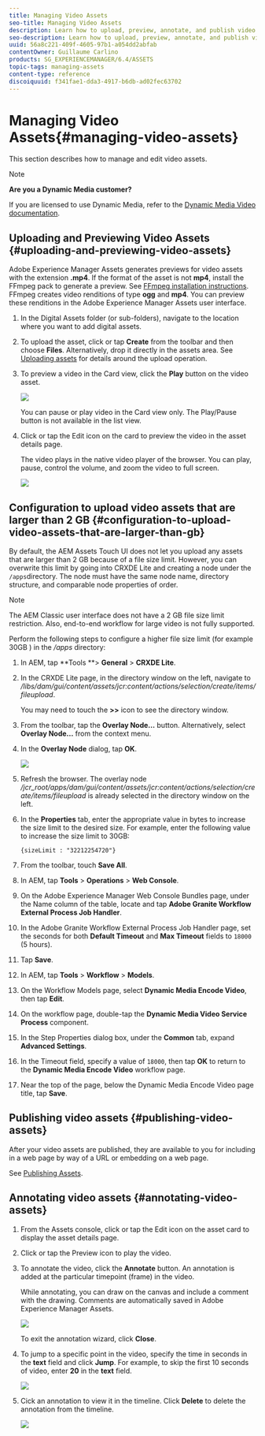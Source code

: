 ```yaml
---
title: Managing Video Assets
seo-title: Managing Video Assets
description: Learn how to upload, preview, annotate, and publish video assets.
seo-description: Learn how to upload, preview, annotate, and publish video assets.
uuid: 56a8c221-409f-4605-97b1-a054dd2abfab
contentOwner: Guillaume Carlino
products: SG_EXPERIENCEMANAGER/6.4/ASSETS
topic-tags: managing-assets
content-type: reference
discoiquuid: f341fae1-dda3-4917-b6db-ad02fec63702
---
```


# Managing Video Assets{#managing-video-assets}

This section describes how to manage and edit video assets.

>[!NOTE]
>
>**Are you a Dynamic Media customer?**
>
>If you are licensed to use Dynamic Media, refer to the [Dynamic Media Video documentation](../../assets/using/video.md).

## Uploading and Previewing Video Assets {#uploading-and-previewing-video-assets}

Adobe Experience Manager Assets generates previews for video assets with the extension **.mp4**. If the format of the asset is not **mp4**, install the FFmpeg pack to generate a preview. See [FFmpeg installation instructions](../../sites/authoring/using/default-components-foundation.md#video). FFmpeg creates video renditions of type **ogg** and **mp4**. You can preview these renditions in the Adobe Experience Manager Assets user interface.

1. In the Digital Assets folder (or sub-folders), navigate to the location where you want to add digital assets.
1. To upload the asset, click or tap **Create** from the toolbar and then choose **Files**. Alternatively, drop it directly in the assets area. See [Uploading assets](../../assets/using/managing-assets-touch-ui.md#uploading-assets) for details around the upload operation.
1. To preview a video in the Card view, click the **Play** button on the video asset.

   ![](assets/chlimage_1-201.png)

   You can pause or play video in the Card view only. The Play/Pause button is not available in the list view.

1. Click or tap the Edit icon on the card to preview the video in the asset details page.

   The video plays in the native video player of the browser. You can play, pause, control the volume, and zoom the video to full screen.

   ![](assets/chlimage_1-202.png)

## Configuration to upload video assets that are larger than 2 GB {#configuration-to-upload-video-assets-that-are-larger-than-gb}

By default, the AEM Assets Touch UI does not let you upload any assets that are larger than 2 GB because of a file size limit. However, you can overwrite this limit by going into CRXDE Lite and creating a node under the `/apps`directory. The node must have the same node name, directory structure, and comparable node properties of order.

>[!NOTE]
>
>The AEM Classic user interface does not have a 2 GB file size limit restriction. Also, end-to-end workflow for large video is not fully supported.

Perform the following steps to configure a higher file size limit (for example 30GB ) in the */apps* directory:

1. In AEM, tap **Tools **&gt; **General** &gt; **CRXDE Lite**.
1. In the CRXDE Lite page, in the directory window on the left, navigate to */libs/dam/gui/content/assets/jcr:content/actions/selection/create/items/fileupload*.

   You may need to touch the **&gt;&gt;** icon to see the directory window.

1. From the toolbar, tap the **Overlay Node…** button. Alternatively, select **Overlay Node...** from the context menu.
1. In the **Overlay Node** dialog, tap **OK**.

   ![](assets/chlimage_1-203.png)

1. Refresh the browser. The overlay node */jcr_root/apps/dam/gui/content/assets/jcr:content/actions/selection/create/items/fileupload* is already selected in the directory window on the left.
1. In the **Properties** tab, enter the appropriate value in bytes to increase the size limit to the desired size. For example, enter the following value to increase the size limit to 30GB:

   `{sizeLimit : "32212254720"}`

1. From the toolbar, touch **Save All**.
1. In AEM, tap **Tools** &gt; **Operations** &gt; **Web Console**.
1. On the Adobe Experience Manager Web Console Bundles page, under the Name column of the table, locate and tap **Adobe Granite Workflow External Process Job Handler**.
1. In the Adobe Granite Workflow External Process Job Handler page, set the seconds for both **Default Timeout** and **Max Timeout** fields to `18000` (5 hours).
1. Tap **Save**.
1. In AEM, tap **Tools** &gt; **Workflow** &gt; **Models**.
1. On the Workflow Models page, select **Dynamic Media Encode Video**, then tap **Edit**.
1. On the workflow page, double-tap the **Dynamic Media Video Service Process** component.
1. In the Step Properties dialog box, under the **Common** tab, expand **Advanced Settings**.
1. In the Timeout field, specify a value of `18000`, then tap **OK** to return to the **Dynamic Media Encode Video** workflow page.
1. Near the top of the page, below the Dynamic Media Encode Video page title, tap **Save**.

## Publishing video assets {#publishing-video-assets}

After your video assets are published, they are available to you for including in a web page by way of a URL or embedding on a web page.

See [Publishing Assets](../../assets/using/publishing-dynamicmedia-assets.md).

## Annotating video assets {#annotating-video-assets}

1. From the Assets console, click or tap the Edit icon on the asset card to display the asset details page.
1. Click or tap the Preview icon to play the video. 
1. To annotate the video, click the **Annotate** button. An annotation is added at the particular timepoint (frame) in the video.

   While annotating, you can draw on the canvas and include a comment with the drawing. Comments are automatically saved in Adobe Experience Manager Assets.

   ![](assets/chlimage_1-204.png)

   To exit the annotation wizard, click **Close**.

1. To jump to a specific point in the video, specify the time in seconds in the **text** field and click **Jump**. For example, to skip the first 10 seconds of video, enter **20** in the **text** field.

   ![](assets/chlimage_1-205.png)

1. Cick an annotation to view it in the timeline. Click **Delete** to delete the annotation from the timeline.

   ![](assets/chlimage_1-206.png)

